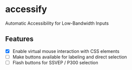 # accessify
Automatic Accessibility for Low-Bandwidth Inputs

## Features
- [x] Enable virtual mouse interaction with CSS elements
- [ ] Make buttons available for labeling and direct selection
- [ ] Flash buttons for SSVEP / P300 selection
